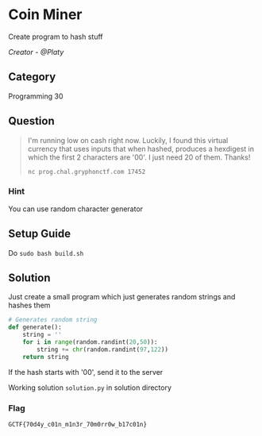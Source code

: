 # Coin Miner
Create program to hash stuff

<i>Creator - @Platy</i>

## Category
Programming 30

## Question
>I'm running low on cash right now. Luckily, I found this virtual currency that uses inputs that when hashed, produces a hexdigest in which the first 2 characters are '00'. I just need 20 of them. Thanks!
>
>`nc prog.chal.gryphonctf.com 17452`

### Hint
You can use random character generator

## Setup Guide
Do `sudo bash build.sh`

## Solution
Just create a small program which just generates random strings and hashes them
```python
# Generates random string
def generate():
	string = ''
	for i in range(random.randint(20,50)):
		string += chr(random.randint(97,122))
	return string
```

If the hash starts with '00', send it to the server

Working solution `solution.py` in solution directory

### Flag
`GCTF{70d4y_c01n_m1n3r_70m0rr0w_b17c01n}`
